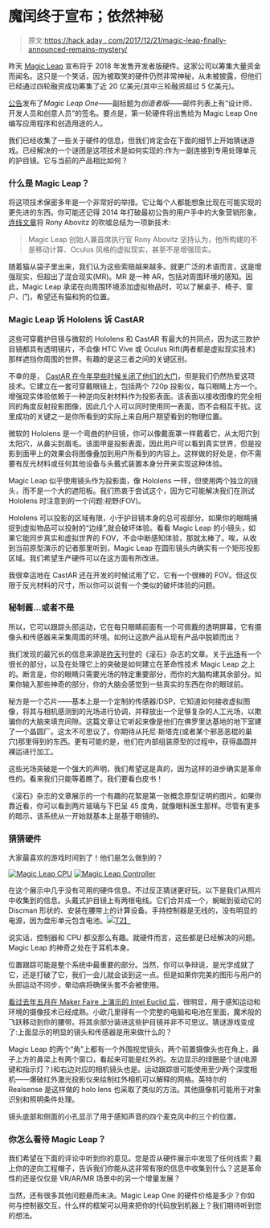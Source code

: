 # 魔闰终于宣布；依然神秘

> 原文:[https://hack aday . com/2017/12/21/magic-leap-finally-announced-remains-mystery/](https://hackaday.com/2017/12/21/magic-leap-finally-announced-remains-mysterious/)

昨天 [Magic Leap](https://www.magicleap.com/) 宣布将于 2018 年发售开发者版硬件。这家公司以筹集大量资金而闻名。这只是一个笑话，因为被取笑的硬件仍然非常神秘，从未被披露，但他们已经通过四轮融资成功筹集了近 20 亿美元(其中三轮融资超过 5 亿美元)。

[公告](https://www.magicleap.com/stories/blog/a-small-reveal)发布了*Magic Leap One*——副标题为*创造者版*——邮件列表上有“设计师、开发人员和创意人员”的签名。要点是，第一轮硬件将出售给为 Magic Leap One 编写应用程序和创造用途的人。

我们已经收集了一些关于硬件的信息，但我们肯定会在下面的细节上开始猜谜游戏。已经解决的一个谜团是这项技术是如何实现的:作为一副连接到专用处理单元的护目镜。它与当前的产品相比如何？

### 什么是 Magic Leap？

将这项技术保密多年是一个非常好的举措。它让每个人都能想象比现在可能实现的更先进的东西。你可能还记得 2014 年打破最初公告的用户手中的大象营销形象。[连线文章](https://www.wired.com/2014/10/google-magic-leap/)将 Rony Abovitz 的吹嘘总结为一项新技术:

> Magic Leap 创始人兼首席执行官 Rony Abovitz 坚持认为，他所构建的不是移动计算、Oculus 风格的虚拟现实，甚至不是增强现实。

随着猫从袋子里出来，我们认为这些索赔越来越多。就更广泛的术语而言，这是增强现实，但超出了混合现实(MR)。MR 是一种 AR，包括对周围环境的感知。因此，Magic Leap 承诺在向周围环境添加虚拟物品时，可以了解桌子、椅子、窗户、门，希望还有猫和狗的位置。

### Magic Leap 诉 Hololens 诉 CastAR

这些可穿戴护目镜与微软的 Hololens 和 CastAR 有最大的共同点，因为这三款护目镜都具有透明镜片，不会像 HTC Vive 或 Oculus Rift(两者都是虚拟现实技术)那样遮挡你周围的世界。有趣的是这三者之间的关键区别。

不幸的是， [CastAR 在今年早些时候关闭了他们的大门](https://hackaday.com/2017/06/27/castar-shuts-doors/)，但是我们仍然热爱这项技术。它建立在一套可穿戴眼镜上，包括两个 720p 投影仪，每只眼睛上方一个。增强现实体验依赖于一种逆向反射材料作为投影表面。该表面以接收图像的完全相同的角度反射投影图像，因此几个人可以同时使用同一表面，而不会相互干扰。这里成功的关键之一是你所看到的实际上来自用户期望看到的物理位置。

微软的 Hololens 是一个弯曲的护目镜，你可以像戴面罩一样戴着它，从太阳穴到太阳穴，从鼻尖到眉毛。该面甲是投影表面，因此用户可以看到真实世界，但是投影到面甲上的效果会将图像叠加到用户所看到的内容上。这样做的好处是，你不需要有反光材料或任何其他设备与头戴式装置本身分开来实现这种体验。

Magic Leap 似乎使用镜头作为投影面，像 Hololens 一样，但使用两个独立的镜头，而不是一个大的遮阳板。我们热衷于尝试这个，因为它可能解决我们在测试 Hololens 时注意到的一个问题:视野(FOV)。

Hololens 可以投影的区域有限，小于护目镜本身的总可视部分。如果你的眼睛捕捉到虚拟物品可以投射的“边缘”,就会破坏体验。看看 Magic Leap 的小镜头，如果它能同步真实和虚拟世界的 FOV，不会中断感知体验，那就太棒了。唉，从收到当前原型演示的记者那里听到，Magic Leap 在圆形镜头内确实有一个矩形投影区域。我们希望生产硬件可以在这方面有所改进。

我很幸运地在 CastAR 还在开发的时候试用了它，它有一个很棒的 FOV。但这仅限于反光材料的尺寸，所以你可以说有一个类似的破坏体验的问题。

### 秘制酱…或者不是

所以，它可以跟踪头部运动，它在每只眼睛前面有一个可佩戴的透明屏幕，它有摄像头和传感器来采集周围的环境。如何让这款产品从现有产品中脱颖而出？

我们发现的最冗长的信息来源是[昨天](https://www.rollingstone.com/glixel/features/lightwear-introducing-magic-leaps-mixed-reality-goggles-w514479)刊登的《滚石》杂志的文章。关于[光场](https://en.wikipedia.org/wiki/Light_field)有一个很长的部分，以及在处理它上的突破是如何建立在革命性技术 Magic Leap 之上的。断言是，你的眼睛只需要光场的特定重要部分，而你的大脑构建其余部分。如果你输入那些神奇的部分，你的大脑会感觉到一些真实的东西在你的眼球前。

秘方是一个芯片——基本上是一个定制的传感器/DSP，它知道如何接收虚拟图像，将其与相机感测到的光场进行协调，并释放出一个足够复杂的人工光场，以欺骗你的大脑来填充间隙。这篇文章让它听起来像是他们在佛罗里达基地的地下室建了一个晶圆厂。这太不可思议了。你期待从托尼·斯塔克(或者某个邪恶恶棍的巢穴)那里得到的东西。更有可能的是，他们在内部组装原型的过程中，获得晶圆并裸运进行加工。

这些光场突破是一个强大的声明，我们希望这是真的，因为这样的进步确实是革命性的。看来我们只能等着瞧了。我们要看白皮书！

《滚石》杂志的文章展示的一个有趣的花絮是第一张概念原型证明的图片。如果你靠近看，你可以看到两片玻璃与下巴呈 45 度角，就像眼科医生那样。尽管有更多的暗示，该系统从一开始就基本上是基于眼镜的。

### 猜猜硬件

大家最喜欢的游戏时间到了！他们是怎么做到的？

 [![Magic Leap CPU](../Images/ebf603ceb54905ce6e0534c06530633f.png "Magic Leap CPU")](https://hackaday.com/2017/12/21/magic-leap-finally-announced-remains-mysterious/magic-leap-discman-cropped/)  [![Magic Leap Controller](../Images/dc89df12b3cde656e551c812e17c4824.png "Magic Leap Controller")](https://hackaday.com/2017/12/21/magic-leap-finally-announced-remains-mysterious/magic-leap-controller-cropped/) 

在这个展示中几乎没有可用的硬件信息。不过反正猜谜更好玩。以下是我们从照片中收集到的信息。头戴式护目镜上有两根电线。它们合并成一个，蜿蜒到驱动它的 Discman 形状的、安装在腰带上的计算设备。手持控制器是无线的，没有明显的电源，因为盘形单元包含电池。[![](../Images/8f0c2c3ebeac69885564dcabd3b85114.png)T2】](https://hackaday.com/wp-content/uploads/2017/12/magic-leap-closeup-cropped.jpg)

说实话，控制器和 CPU 都没那么有趣。就硬件而言，这些都是已经解决的问题。Magic Leap 的神奇之处在于耳机本身。

位置跟踪可能是整个系统中最重要的部分。当然，你可以争辩说，是光学成就了它，还是打破了它，我们一会儿就会谈到这一点。但是如果你完美的图形与用户的头部运动不同步，晕动病将确保头套不会被使用。

[看过去年五月在 Maker Faire 上演示的 Intel Euclid 后](https://hackaday.com/2017/05/26/intels-vision-for-single-board-computers-is-to-have-better-vision/)，很明显，用于感知运动和环境的摄像技术已经成熟。小欧几里得有一个完整的电脑和电池在里面，魔术般的飞跃移动到你的腰带。将其余部分装进这些护目镜并非不可思议。猜谜游戏变成了:上面显示的明显的镜头和传感器是用来做什么的？

Magic Leap 的两个“角”上都有一个外围视觉镜头，两个前置摄像头也在角上，鼻子上方的鼻梁上有两个窗口，看起来可能是红外的。左边显示的绿圈是个谜(电源键和指示灯？)和右边对应的相机镜头也是。运动跟踪很可能使用至少两个深度相机——爆破红外激光投影仪来绘制红外相机可以解释的网格。英特尔的 Realsense 是这样做的 holo lens 也采取了类似的方法。其他摄像机可能用于对象识别和照明条件处理。

镜头底部和侧面的小孔显示了用于感知声音的四个麦克风中的三个的位置。

### 你怎么看待 Magic Leap？

我们希望在下面的评论中听到你的意见。您是否从硬件展示中发现了任何线索？戴上你的逆向工程帽子，告诉我们你能从这非常有限的信息中收集到什么？这是革命性的还是仅仅是 VR/AR/MR 场景中的另一个增量发展？

当然，还有很多其他问题悬而未决。Magic Leap One 的硬件价格是多少？你如何与控制器交互，什么样的框架可以用来把你的代码放到机器上？我们期待听到您的想法。